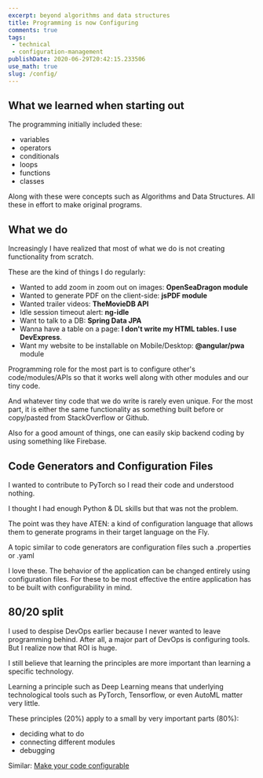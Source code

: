 ```yaml
---
excerpt: beyond algorithms and data structures
title: Programming is now Configuring
comments: true
tags:
 - technical
 - configuration-management
publishDate: 2020-06-29T20:42:15.233506
use_math: true
slug: /config/
---
```


## What we learned when starting out
The programming initially included these:
- variables
- operators
- conditionals
- loops
- functions
- classes

Along with these were concepts such as Algorithms and Data Structures. All these in effort to make original programs.

## What we do
Increasingly I have realized that most of what we do is not creating functionality from scratch.

These are the kind of things I do regularly:
- Wanted to add zoom in zoom out on images: **OpenSeaDragon module**
- Wanted to generate PDF on the client-side: **jsPDF module**
- Wanted trailer videos: **TheMovieDB API**
- Idle session timeout alert: **ng-idle**
- Want to talk to a DB: **Spring Data JPA**
- Wanna have a table on a page: **I don't write my HTML tables. I use DevExpress**.
- Want my website to be installable on Mobile/Desktop: **@angular/pwa** module

Programming role for the most part is to configure other's code/modules/APIs so that it works well along with other modules and our tiny code.

And whatever tiny code that we do write is rarely even unique. For the most part, it is either the same functionality as something built before or copy/pasted from StackOverflow or Github.

Also for a good amount of things, one can easily skip backend coding by using something like Firebase.

## Code Generators and Configuration Files
I wanted to contribute to PyTorch so I read their code and understood nothing.

I thought I had enough Python & DL skills but that was not the problem.

The point was they have ATEN: a kind of configuration language that allows them to generate programs in their target language on the Fly.

A topic similar to code generators are configuration files such a .properties or .yaml

I love these. The behavior of the application can be changed entirely using configuration files. For these to be most effective the entire application has to be built with configurability in mind.

## 80/20 split
I used to despise DevOps earlier because I never wanted to leave programming behind. After all, a major part of DevOps is configuring tools. But I realize now that ROI is huge.

I still believe that learning the principles are more important than learning a specific technology.

Learning a principle such as Deep Learning means that underlying technological tools such as PyTorch, Tensorflow, or even AutoML matter very little.

These principles (20%) apply to a small by very important parts (80%):
- deciding what to do
- connecting different modules
- debugging

Similar: [Make your code configurable](/code_configurable/)